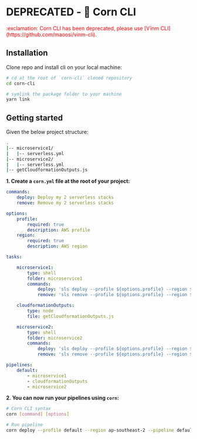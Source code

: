 # DEPRECATED - 🌽 Corn CLI

<div style="color:red;">:exclamation: Corn CLI has been deprecated, please use [Vīnm CLI](https://github.com/maoosi/vinm-cli).</div>


## Installation

Clone repo and install cli on your local machine:

```bash
# cd at the root of `corn-cli` cloned repository
cd corn-cli

# symlink the package folder to your machine
yarn link
```

## Getting started

Given the below project structure:

```bash
.
|-- microservice1/
|   |-- serverless.yml
|-- microservice2/
|   |-- serverless.yml
|-- getCloudformationOutputs.js
```

**1. Create a `corn.yml` file at the root of your project:**

```yml
commands:
    deploy: Deploy my 2 serverless stacks
    remove: Remove my 2 serverless stacks

options:
    profile:
        required: true
        description: AWS profile
    region:
        required: true
        description: AWS region

tasks:

    microservice1:
        type: shell
        folder: microservice1
        commands:
            deploy: 'sls deploy --profile ${options.profile} --region ${options.region}'
            remove: 'sls remove --profile ${options.profile} --region ${options.region}'

    cloudformationOutputs:
        type: node
        file: getCloudformationOutputs.js

    microservice2:
        type: shell
        folder: microservice2
        commands:
            deploy: 'sls deploy --profile ${options.profile} --region ${options.region}'
            remove: 'sls remove --profile ${options.profile} --region ${options.region}'

pipelines:
    default:
        - microservice1
        - cloudformationOutputs
        - microservice2
```

**2. You can now run your pipelines using `corn`:**

```bash
# Corn CLI syntax
corn [command] [options]

# Run pipeline
corn deploy --profile default --region ap-southeast-2 --pipeline default
```
